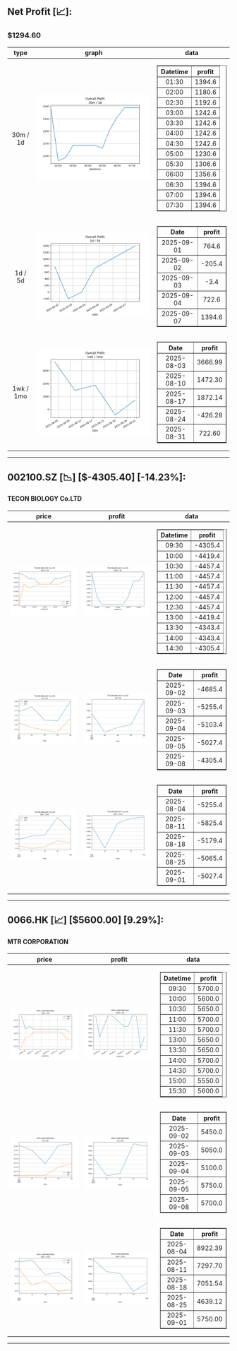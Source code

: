 ## Net Profit [📈]:
### $1294.60
|type|graph|data|
|:---:|:---:|:---:|
|30m / 1d|![net_profit](image/overall_30m-1d.png)|<table border="1" class="dataframe"> <thead> <tr style="text-align: center;"> <th>Datetime</th> <th>profit</th> </tr> </thead> <tbody> <tr> <td>01:30</td> <td>1394.6</td> </tr> <tr> <td>02:00</td> <td>1180.6</td> </tr> <tr> <td>02:30</td> <td>1192.6</td> </tr> <tr> <td>03:00</td> <td>1242.6</td> </tr> <tr> <td>03:30</td> <td>1242.6</td> </tr> <tr> <td>04:00</td> <td>1242.6</td> </tr> <tr> <td>04:30</td> <td>1242.6</td> </tr> <tr> <td>05:00</td> <td>1230.6</td> </tr> <tr> <td>05:30</td> <td>1306.6</td> </tr> <tr> <td>06:00</td> <td>1356.6</td> </tr> <tr> <td>06:30</td> <td>1394.6</td> </tr> <tr> <td>07:00</td> <td>1394.6</td> </tr> <tr> <td>07:30</td> <td>1394.6</td> </tr> </tbody></table>|
|1d / 5d|![net_profit](image/overall_1d-5d.png)|<table border="1" class="dataframe"> <thead> <tr style="text-align: center;"> <th>Date</th> <th>profit</th> </tr> </thead> <tbody> <tr> <td>2025-09-01</td> <td>764.6</td> </tr> <tr> <td>2025-09-02</td> <td>-205.4</td> </tr> <tr> <td>2025-09-03</td> <td>-3.4</td> </tr> <tr> <td>2025-09-04</td> <td>722.6</td> </tr> <tr> <td>2025-09-07</td> <td>1394.6</td> </tr> </tbody></table>|
|1wk / 1mo|![net_profit](image/overall_1wk-1mo.png)|<table border="1" class="dataframe"> <thead> <tr style="text-align: center;"> <th>Date</th> <th>profit</th> </tr> </thead> <tbody> <tr> <td>2025-08-03</td> <td>3666.99</td> </tr> <tr> <td>2025-08-10</td> <td>1472.30</td> </tr> <tr> <td>2025-08-17</td> <td>1872.14</td> </tr> <tr> <td>2025-08-24</td> <td>-426.28</td> </tr> <tr> <td>2025-08-31</td> <td>722.60</td> </tr> </tbody></table>|
---
## 002100.SZ [📉] [$-4305.40] [-14.23%]:
#### TECON BIOLOGY Co.LTD
|price|profit|data|
|:---:|:---:|:---:|
|![price](image/002100.SZ_30m-1d_price.png)|![profit](image/002100.SZ_30m-1d_profit.png)|<table border="1" class="dataframe"> <thead> <tr style="text-align: center;"> <th>Datetime</th> <th>profit</th> </tr> </thead> <tbody> <tr> <td>09:30</td> <td>-4305.4</td> </tr> <tr> <td>10:00</td> <td>-4419.4</td> </tr> <tr> <td>10:30</td> <td>-4457.4</td> </tr> <tr> <td>11:00</td> <td>-4457.4</td> </tr> <tr> <td>11:30</td> <td>-4457.4</td> </tr> <tr> <td>12:00</td> <td>-4457.4</td> </tr> <tr> <td>12:30</td> <td>-4457.4</td> </tr> <tr> <td>13:00</td> <td>-4419.4</td> </tr> <tr> <td>13:30</td> <td>-4343.4</td> </tr> <tr> <td>14:00</td> <td>-4343.4</td> </tr> <tr> <td>14:30</td> <td>-4305.4</td> </tr> </tbody></table>|
|![price](image/002100.SZ_1d-5d_price.png)|![profit](image/002100.SZ_1d-5d_profit.png)|<table border="1" class="dataframe"> <thead> <tr style="text-align: center;"> <th>Date</th> <th>profit</th> </tr> </thead> <tbody> <tr> <td>2025-09-02</td> <td>-4685.4</td> </tr> <tr> <td>2025-09-03</td> <td>-5255.4</td> </tr> <tr> <td>2025-09-04</td> <td>-5103.4</td> </tr> <tr> <td>2025-09-05</td> <td>-5027.4</td> </tr> <tr> <td>2025-09-08</td> <td>-4305.4</td> </tr> </tbody></table>|
|![price](image/002100.SZ_1wk-1mo_price.png)|![profit](image/002100.SZ_1wk-1mo_profit.png)|<table border="1" class="dataframe"> <thead> <tr style="text-align: center;"> <th>Date</th> <th>profit</th> </tr> </thead> <tbody> <tr> <td>2025-08-04</td> <td>-5255.4</td> </tr> <tr> <td>2025-08-11</td> <td>-5825.4</td> </tr> <tr> <td>2025-08-18</td> <td>-5179.4</td> </tr> <tr> <td>2025-08-25</td> <td>-5065.4</td> </tr> <tr> <td>2025-09-01</td> <td>-5027.4</td> </tr> </tbody></table>|
---
## 0066.HK [📈] [$5600.00] [9.29%]:
#### MTR CORPORATION
|price|profit|data|
|:---:|:---:|:---:|
|![price](image/0066.HK_30m-1d_price.png)|![profit](image/0066.HK_30m-1d_profit.png)|<table border="1" class="dataframe"> <thead> <tr style="text-align: center;"> <th>Datetime</th> <th>profit</th> </tr> </thead> <tbody> <tr> <td>09:30</td> <td>5700.0</td> </tr> <tr> <td>10:00</td> <td>5600.0</td> </tr> <tr> <td>10:30</td> <td>5650.0</td> </tr> <tr> <td>11:00</td> <td>5700.0</td> </tr> <tr> <td>11:30</td> <td>5700.0</td> </tr> <tr> <td>13:00</td> <td>5650.0</td> </tr> <tr> <td>13:30</td> <td>5650.0</td> </tr> <tr> <td>14:00</td> <td>5700.0</td> </tr> <tr> <td>14:30</td> <td>5700.0</td> </tr> <tr> <td>15:00</td> <td>5550.0</td> </tr> <tr> <td>15:30</td> <td>5600.0</td> </tr> </tbody></table>|
|![price](image/0066.HK_1d-5d_price.png)|![profit](image/0066.HK_1d-5d_profit.png)|<table border="1" class="dataframe"> <thead> <tr style="text-align: center;"> <th>Date</th> <th>profit</th> </tr> </thead> <tbody> <tr> <td>2025-09-02</td> <td>5450.0</td> </tr> <tr> <td>2025-09-03</td> <td>5050.0</td> </tr> <tr> <td>2025-09-04</td> <td>5100.0</td> </tr> <tr> <td>2025-09-05</td> <td>5750.0</td> </tr> <tr> <td>2025-09-08</td> <td>5700.0</td> </tr> </tbody></table>|
|![price](image/0066.HK_1wk-1mo_price.png)|![profit](image/0066.HK_1wk-1mo_profit.png)|<table border="1" class="dataframe"> <thead> <tr style="text-align: center;"> <th>Date</th> <th>profit</th> </tr> </thead> <tbody> <tr> <td>2025-08-04</td> <td>8922.39</td> </tr> <tr> <td>2025-08-11</td> <td>7297.70</td> </tr> <tr> <td>2025-08-18</td> <td>7051.54</td> </tr> <tr> <td>2025-08-25</td> <td>4639.12</td> </tr> <tr> <td>2025-09-01</td> <td>5750.00</td> </tr> </tbody></table>|
---
